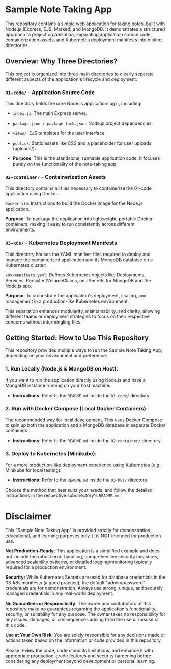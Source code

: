 # Sample Note Taking App
This repository contains a simple web application for taking notes, built with Node.js (Express, EJS, Marked) and MongoDB. It demonstrates a structured approach to project organization, separating application source code, containerization assets, and Kubernetes deployment manifests into distinct directories.

## Overview: Why Three Directories?
This project is organized into three main directories to clearly separate different aspects of the application's lifecycle and deployment:

### `01-code/` - Application Source Code
This directory holds the core Node.js application logic, including:

- `index.js`: The main Express server.

- `package.json / package-lock.json`: Node.js project dependencies.

- `views/`: EJS templates for the user interface.

- `public/`: Static assets like CSS and a placeholder for user uploads (uploads/).

- **Purpose**: This is the standalone, runnable application code. It focuses purely on the functionality of the note-taking app.

### `02-container/` - Containerization Assets
This directory contains all files necessary to containerize the 01-code application using Docker:

`Dockerfile`: Instructions to build the Docker image for the Node.js application.

**Purpose**: To package the application into lightweight, portable Docker containers, making it easy to run consistently across different environments.

### `03-k8s/` - Kubernetes Deployment Manifests
This directory houses the YAML manifest files required to deploy and manage the containerized application and its MongoDB database on a Kubernetes cluster:

`k8s-manifests.yaml`: Defines Kubernetes objects like Deployments, Services, PersistentVolumeClaims, and Secrets for MongoDB and the Node.js app.

**Purpose**: To orchestrate the application's deployment, scaling, and management in a production-like Kubernetes environment.

This separation enhances modularity, maintainability, and clarity, allowing different teams or deployment strategies to focus on their respective concerns without intermingling files.

## Getting Started: How to Use This Repository
This repository provides multiple ways to run the Sample Note Taking App, depending on your environment and preference:

### 1. Run Locally (Node.js & MongoDB on Host):
If you want to run the application directly using Node.js and have a MongoDB instance running on your host machine.

- **Instructions:** Refer to the `README.md` inside the `01-code/` directory.

### 2. Run with Docker Compose (Local Docker Containers):
The recommended way for local development. This uses Docker Compose to spin up both the application and a MongoDB database in separate Docker containers.

- **Instructions:** Refer to the `README.md` inside the `02-container/` directory.

### 3. Deploy to Kubernetes (Minikube):
For a more production-like deployment experience using Kubernetes (e.g., Minikube for local testing).

- **Instructions:** Refer to the `README.md` inside the `03-k8s/` directory.

Choose the method that best suits your needs, and follow the detailed instructions in the respective subdirectory's `README.md`.

# Disclaimer
This "Sample Note Taking App" is provided strictly for demonstration, educational, and learning purposes only. It is NOT intended for production use.

**Not Production-Ready:** This application is a simplified example and does not include the robust error handling, comprehensive security measures, advanced scalability patterns, or detailed logging/monitoring typically required for a production environment.

**Security:** While Kubernetes Secrets are used for database credentials in the 03-k8s manifests (a good practice), the default "admin/password" credentials are for demonstration. Always use strong, unique, and securely managed credentials in any real-world deployment.

**No Guarantees or Responsibility:** The owner and contributors of this repository make no guarantees regarding the application's functionality, security, or suitability for any purpose. The owner takes no responsibility for any issues, damages, or consequences arising from the use or misuse of this code.

**Use at Your Own Risk:** You are solely responsible for any decisions made or actions taken based on the information or code provided in this repository.

Please review the code, understand its limitations, and enhance it with appropriate production-grade features and security hardening before considering any deployment beyond development or personal learning.
